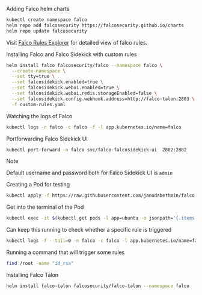 Adding Falco helm charts
```sh
kubectl create namespace falco
helm repo add falcosecurity https://falcosecurity.github.io/charts
helm repo update falcosecurity
```

Visit [Falco Rules Explorer](https://thomas.labarussias.fr/falco-rules-explorer/) for detailed view of falco rules.

Installing Falco and Falco Sidekick with custom rules
```sh
helm install falco falcosecurity/falco --namespace falco \
  --create-namespace \
  --set tty=true \
  --set falcosidekick.enabled=true \
  --set falcosidekick.webui.enabled=true \
  --set falcosidekick.webui.redis.storageEnabled=false \
  --set falcosidekick.config.webhook.address=http://falco-talon:2803 \
  -f custom-rules.yaml
```

Watching the logs of Falco
```sh
kubectl logs -n falco -c falco -f -l app.kubernetes.io/name=falco
```

Portforwarding Falco Sidekick UI
```sh
kubectl port-forward -n falco svc/falco-falcosidekick-ui  2802:2802
```
> [!NOTE]
> Default username and password both for Falco Sidekick UI is `admin`

Creating a Pod for testing
```sh
kubectl apply -f https://raw.githubusercontent.com/janudabethmin/falco-setup/refs/heads/main/ubuntu-pod.yaml
```

Get into the terminal of the Pod
```sh
kubectl exec -it $(kubectl get pods -l app=ubuntu -o jsonpath='{.items[0].metadata.name}') -- /bin/bash
```

Can keep this running to check whether a specific rule is triggered
```sh
kubectl logs -f --tail=0 -n falco -c falco -l app.kubernetes.io/name=falco | grep 'Warning Grep private keys'
```

Running a command that will trigger some rules
```sh
find /root -name "id_rsa"
```

Installing Falco Talon
```sh
helm install falco-talon falcosecurity/falco-talon --namespace falco
```

